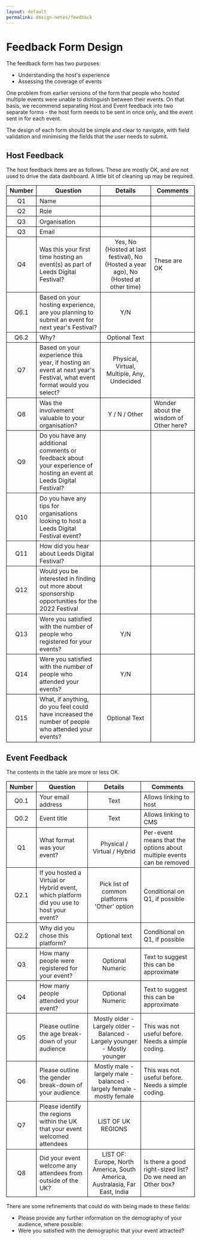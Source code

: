 ```yaml
---
layout: default
permalink: design-notes/feedback
---
```

<style>
  p, ul, table {
    margin-top: 1em;
    margin-bottom: 1em;
  }
  ul {
    list-style: disc;
    padding-left: 2rem;
  }
  td, th {
    padding: 0.2rem 0.5rem;
    border: 1px solid black;
  }
</style>

# Feedback Form Design

The feedback form has two purposes:

* Understanding the host's experience
* Assessing the coverage of events

One problem from earlier versions of the form that people who hosted multiple events were
unable to distinguish between their events. On that basis, we recommend separating Host
and Event feedback into two separate forms - the host form needs to be sent in once only,
and the event sent in for each event.

The design of each form should be simple and clear to navigate, with field validation and
minimising the fields that the user needs to submit.

## Host Feedback

The host feedback items are as follows. These are mostly OK, and are not used to drive the
data dashboard. A little bit of cleaning up may be required.

| Number | Question | Details | Comments |
|:------:|----------|:-------:|----------|
| Q1 | Name | | |
| Q2 | Role | | |
| Q3 | Organisation | | |
| Q3 | Email | | |
| Q4 | Was this your first time hosting an event(s) as part of Leeds Digital Festival? | Yes, No (Hosted at last festival), No (Hosted a year ago), No (Hosted at other time) | These are OK |
| Q6.1 | Based on your hosting experience, are you planning to submit an event for next year's Festival? | Y/N |  |
| Q6.2 | Why? | Optional Text | |
| Q7 | Based on your experience this year, if hosting an event at next year's Festival, what event format would you select? | Physical, Virtual, Multiple, Any, Undecided | |
| Q8 | Was the involvement valuable to your organisation? | Y / N / Other | Wonder about the wisdom of Other here? |
| Q9 | Do you have any additional comments or feedback about your experience of hosting an event at Leeds Digital Festival? | | |
| Q10 | Do you have any tips for organisations looking to host a Leeds Digital Festival event? | | |
| Q11 | How did you hear about Leeds Digital Festival? | | |
| Q12 | Would you be interested in finding out more about sponsorship opportunities for the 2022 Festival | | |
| Q13 | Were you satisfied with the number of people who registered for your events? | Y/N | |
| Q14 | Were you satisfied with the number of people who attended your events? | Y/N | |
| Q15 | What, if anything, do you feel could have increased the number of people who attended your events? | Optional Text | |

## Event Feedback

The contents in the table are more or less OK.

| Number | Question | Details | Comments |
|:------:|----------|:-------:|----------|
| Q0.1 | Your email address | Text | Allows linking to host |
| Q0.2 | Event title | Text | Allows linking to CMS |
| Q1 | What format was your event? | Physical / Virtual / Hybrid | Per-event means that the options about multiple events can be removed |
| Q2.1 | If you hosted a Virtual or Hybrid event, which platform did you use to host your event? | Pick list of common platforms 'Other' option | Conditional on Q1, if possible |
| Q2.2 | Why did you chose this platform? | Optional text | Conditional on Q1, if possible |
| Q3 | How many people were registered for your event? | Optional Numeric | Text to suggest this can be approximate |
| Q4 | How many people attended your event? | Optional Numeric | Text to suggest this can be approximate |
| Q5 | Please outline the age break-down of your audience | Mostly older - Largely older - Balanced - Largely younger - Mostly younger | This was not useful before. Needs a simple coding. |
| Q6 | Please outline the gender break-down of your audience | Mostly male - largely male - balanced - largely female - mostly female | This was not useful before. Needs a simple coding. |
| Q7 | Please identify the regions within the UK that your event welcomed attendees | LIST OF UK REGIONS | |
| Q8 | Did your event welcome any attendees from outside of the UK? | LIST OF: Europe, North America, South America, Australasia, Far East, India | Is there a good right-sized list? Do we need an Other box? |


There are some refinements that could do with being made to these fields:

* Please provide any further information on the demography of your audience, where possible:
* Were you satisfied with the demographic that your event attracted? 